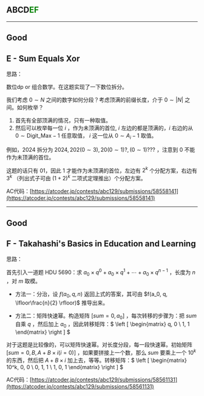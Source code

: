 ## ABCD<font color=green>EF</font>

---

## Good

## E - Sum Equals Xor

思路：

数位dp or 组合数学。在这题实现了一下数位拆分。

我们考虑 $0\sim N$ 之间的数字如何分段？考虑顶满的前缀长度，介于 $0\sim |N|$ 之间。如何枚举？

1. 首先有全部顶满的情况，只有一种取值。
2. 然后可以枚举每一位 $i$ ，作为未顶满的首位, $i$ 左边的都是顶满的，$i$ 右边的从 $0\sim \text{Digit\_Max} - 1$ 任意取值， $i$ 这一位从 $0\sim A_i - 1$ 取值。

例如，$2024$ 拆分为 $2024, 202(0\sim 3), 20(0\sim 1)?, (0\sim 1)???$ ，注意到 $0$ 不能作为未顶满的首位。

这题的话只有 01，因此 1 才能作为未顶满的首位，左边有 $2^k$ 个分配方案，右边有 $3^k$ （列出式子可由 $(1+2)^k$ 二项式定理推出）个分配方案。

AC代码：[https://atcoder.jp/contests/abc129/submissions/58558141](https://atcoder.jp/contests/abc129/submissions/58558141)

---

## Good

## F - Takahashi's Basics in Education and Learning

思路：

首先引入一道题 HDU 5690：求 $a_0\times q^0+a_0\times q^1+\cdots +a_0\times q^{n-1}$ ，长度为 $n$ ，对 $m$ 取模。

- 方法一：分治，设 $f(a_0, q, n)$ 返回上式的答案，其可由 $f(a_0, q, \lfloor\frac{n}{2} \rfloor)$ 推导出来。

- 方法二：矩阵快速幂。构造矩阵 $[sum=0, a_0]$ ，每次转移的步骤为：把 $sum$ 自乘 $q$ ，然后加上 $a_0$ ，因此转移矩阵：$
\left [
\begin{matrix}
q, 0  \\
1, 1
\end{matrix}
\right ]
$

对于这题是比较像的，可以矩阵快速幂。对长度分段，每一段快速幂。初始矩阵 $[sum = 0, B, A + B\times i(i=0)]$ ，如果要拼接上一个数，那么 $sum$ 要乘上一个 $10^k$ 的东西，然后把 $A+B\times i$ 加上去，等等。转移矩阵：$
\left [
\begin{matrix}
10^k, 0, 0  \\
0, 1, 1 \\
1, 0, 1
\end{matrix}
\right ]
$

AC代码：[https://atcoder.jp/contests/abc129/submissions/58561131](https://atcoder.jp/contests/abc129/submissions/58561131)